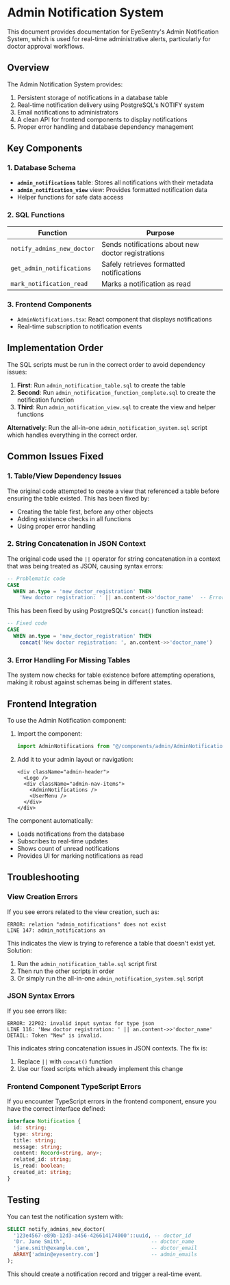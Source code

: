 # Admin Notification System

This document provides documentation for EyeSentry's Admin Notification System, which is used for real-time administrative alerts, particularly for doctor approval workflows.

## Overview

The Admin Notification System provides:

1. Persistent storage of notifications in a database table
2. Real-time notification delivery using PostgreSQL's NOTIFY system
3. Email notifications to administrators
4. A clean API for frontend components to display notifications
5. Proper error handling and database dependency management

## Key Components

### 1. Database Schema

- **`admin_notifications`** table: Stores all notifications with their metadata
- **`admin_notification_view`** view: Provides formatted notification data
- Helper functions for safe data access

### 2. SQL Functions

| Function | Purpose |
|----------|---------|
| `notify_admins_new_doctor` | Sends notifications about new doctor registrations |
| `get_admin_notifications` | Safely retrieves formatted notifications |
| `mark_notification_read` | Marks a notification as read |

### 3. Frontend Components

- `AdminNotifications.tsx`: React component that displays notifications
- Real-time subscription to notification events

## Implementation Order

The SQL scripts must be run in the correct order to avoid dependency issues:

1. **First**: Run `admin_notification_table.sql` to create the table
2. **Second**: Run `admin_notification_function_complete.sql` to create the notification function
3. **Third**: Run `admin_notification_view.sql` to create the view and helper functions

**Alternatively**: Run the all-in-one `admin_notification_system.sql` script which handles everything in the correct order.

## Common Issues Fixed

### 1. Table/View Dependency Issues

The original code attempted to create a view that referenced a table before ensuring the table existed. This has been fixed by:

- Creating the table first, before any other objects
- Adding existence checks in all functions
- Using proper error handling

### 2. String Concatenation in JSON Context

The original code used the `||` operator for string concatenation in a context that was being treated as JSON, causing syntax errors:

```sql
-- Problematic code
CASE 
  WHEN an.type = 'new_doctor_registration' THEN 
    'New doctor registration: ' || an.content->>'doctor_name'  -- Error: invalid input syntax for type json
```

This has been fixed by using PostgreSQL's `concat()` function instead:

```sql
-- Fixed code
CASE 
  WHEN an.type = 'new_doctor_registration' THEN 
    concat('New doctor registration: ', an.content->>'doctor_name')
```

### 3. Error Handling For Missing Tables

The system now checks for table existence before attempting operations, making it robust against schemas being in different states.

## Frontend Integration

To use the Admin Notification component:

1. Import the component:
   ```typescript
   import AdminNotifications from "@/components/admin/AdminNotifications";
   ```

2. Add it to your admin layout or navigation:
   ```tsx
   <div className="admin-header">
     <Logo />
     <div className="admin-nav-items">
       <AdminNotifications />
       <UserMenu />
     </div>
   </div>
   ```

The component automatically:
- Loads notifications from the database
- Subscribes to real-time updates
- Shows count of unread notifications
- Provides UI for marking notifications as read

## Troubleshooting

### View Creation Errors

If you see errors related to the view creation, such as:

```
ERROR: relation "admin_notifications" does not exist
LINE 147: admin_notifications an
```

This indicates the view is trying to reference a table that doesn't exist yet. Solution:

1. Run the `admin_notification_table.sql` script first
2. Then run the other scripts in order
3. Or simply run the all-in-one `admin_notification_system.sql` script

### JSON Syntax Errors

If you see errors like:

```
ERROR: 22P02: invalid input syntax for type json
LINE 116: 'New doctor registration: ' || an.content->>'doctor_name'
DETAIL: Token "New" is invalid.
```

This indicates string concatenation issues in JSON contexts. The fix is:

1. Replace `||` with `concat()` function
2. Use our fixed scripts which already implement this change

### Frontend Component TypeScript Errors

If you encounter TypeScript errors in the frontend component, ensure you have the correct interface defined:

```typescript
interface Notification {
  id: string;
  type: string;
  title: string;
  message: string;
  content: Record<string, any>;
  related_id: string;
  is_read: boolean;
  created_at: string;
}
```

## Testing

You can test the notification system with:

```sql
SELECT notify_admins_new_doctor(
  '123e4567-e89b-12d3-a456-426614174000'::uuid, -- doctor_id
  'Dr. Jane Smith',                            -- doctor_name
  'jane.smith@example.com',                    -- doctor_email
  ARRAY['admin@eyesentry.com']                 -- admin_emails
);
```

This should create a notification record and trigger a real-time event.
